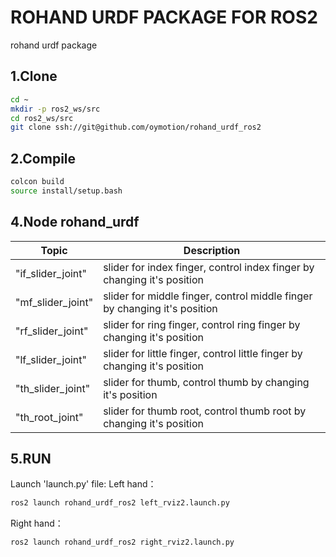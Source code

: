 # ROHAND URDF PACKAGE FOR ROS2

rohand urdf package

## 1.Clone

```BASH
cd ~
mkdir -p ros2_ws/src
cd ros2_ws/src
git clone ssh://git@github.com/oymotion/rohand_urdf_ros2
```

## 2.Compile

```BASH
colcon build
source install/setup.bash
```

## 4.Node rohand_urdf

| Topic             | Description                                                               |
| ----------------- | ------------------------------------------------------------------------- |
| "if_slider_joint" | slider for index finger, control index finger by changing it's position   |
| "mf_slider_joint" | slider for middle finger, control middle finger by changing it's position |
| "rf_slider_joint" | slider for ring finger, control ring finger by changing it's position     |
| "lf_slider_joint" | slider for little finger, control little finger by changing it's position |
| "th_slider_joint" | slider for thumb, control thumb by changing it's position                 |
| "th_root_joint"   | slider for thumb root, control thumb root by changing it's position       |

## 5.RUN

Launch 'launch.py' file:
Left hand：

```BASH
ros2 launch rohand_urdf_ros2 left_rviz2.launch.py 
```

Right hand：

```BASH
ros2 launch rohand_urdf_ros2 right_rviz2.launch.py
```
